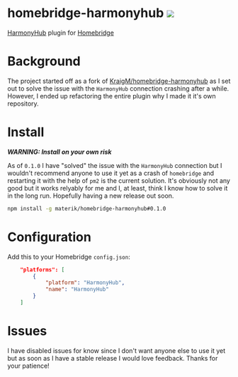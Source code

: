 # homebridge-harmonyhub [![](https://img.shields.io/badge/contact-@thematerik-blue.svg?style=flat-square)](http://twitter.com/thematerik)

[HarmonyHub](http://www.logitech.com/en-us/product/harmony-hub) plugin for [Homebridge](https://github.com/nfarina/homebridge)

# Background

The project started off as a fork of [KraigM/homebridge-harmonyhub](https://github.com/KraigM/homebridge-harmonyhub) as I set out to solve the issue with the `HarmonyHub` connection crashing after a while. However, I ended up refactoring the entire plugin why I made it it's own repository.

# Install

***WARNING: Install on your own risk***

As of `0.1.0` I have "solved" the issue with the `HarmonyHub` connection but I wouldn't recommend anyone to use it yet as a crash of `homebridge` and restarting it with the help of `pm2` is the current solution. It's obviously not any good but it works relyably for me and I, at least, think I know how to solve it in the long run. Hopefully having a new release out soon.

```sh
npm install -g materik/homebridge-harmonyhub#0.1.0
```

# Configuration

Add this to your Homebridge `config.json`:

```json
    "platforms": [
        {
            "platform": "HarmonyHub",
            "name": "HarmonyHub"
        }
    ]
```

# Issues

I have disabled issues for know since I don't want anyone else to use it yet but
as soon as I have a stable release I would love feedback. Thanks for your
patience!

